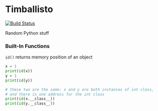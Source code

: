 # Timballisto

[![Build Status](https://travis-ci.org/herereadthis/timballisto.svg?branch=master)](https://travis-ci.org/herereadthis/timballisto)

Random Python stuff


### Built-In Functions

`id()` returns memory position of an object

```python
x = 1
print(id(x))
y = 1
print(id(y))

# these two are the same: x and y are both instances of int class,
# and there is one address for the int class
print(id(x.__class__))
print(id(y.__class__))
```

